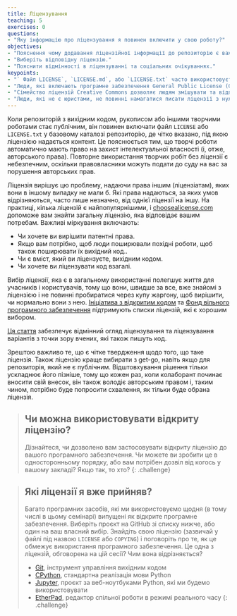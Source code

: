 ```yaml
---
title: Ліцензування
teaching: 5
exercises: 0
questions:
- "Яку інформацію про ліцензування я повинен включити у свою роботу?"
objectives:
- "Пояснення чому додавання ліцензійної інформації до репозиторію є важливим."
- "Виберіть відповідну ліцензію."
- "Пояснити відмінності в ліцензуванні та соціальних очікуваннях."
keypoints:
- "` Файл LICENSE`, `LICENSE.md`, або `LICENSE.txt` часто використовується в репозиторії, щоб вказати, як вміст репозиторію може використовуватися іншими."
- "Люди, які включають програмне забезпечення General Public License (GPL'd) у власне програмне забезпечення, повинні зробити своє програмне забезпечення також відкритим під ліцензією GPL; більшість інших відкритих ліцензій цього не вимагають."
- "Сімейство ліцензій Creative Commons дозволяє людям змішувати та відповідати вимогам та обмеженням щодо атрибуції, створення похідних творів, подальшого спільного використання та комерціалізації."
- "Люди, які не є юристами, не повинні намагатися писати ліцензії з нуля."
---
```


Коли репозиторій з вихідним кодом, рукописом або іншими творчими
роботами стає публічним, він повинен включати файл `LICENSE` або
`LICENSE.txt` у базовому каталозі репозиторію, де чітко
вказано, під якою ліцензією надається контент. Це
пояснюється тим, що творчі роботи автоматично мають право на захист інтелектуальної
власності (і, отже, авторського права). Повторне використання творчих робіт
без ліцензії є небезпечним, оскільки правовласники можуть
подати до суду на вас за порушення авторських прав.

Ліцензія вирішує цю проблему, надаючи права іншим (ліцензіатам), яких вони в іншому випадку не мали б. Які права надаються,
за яких умов відрізняються, часто лише незначно, від однієї
ліцензії на іншу. На практиці, кілька ліцензій є
найпопулярнішими, і [choosealicense.com](https://choosealicense.com/)
допоможе вам знайти загальну ліцензію, яка відповідає вашим потребам. Важливі міркування
включають:

* Чи хочете ви вирішити патентні права.
* Якщо вам потрібно, щоб люди поширювали похідні роботи, щоб 
  також поширювати їх вихідний код..
* Чи є вміст, який ви ліцензуєте, вихідним кодом.
* Чи хочете ви ліцензувати код взагалі.

Вибір ліцензії, яка є в загальному використанні полегшує життя для
учасників і користувачів, тому що вони, швидше за все, вже знайомі з
ліцензією і не повинні пробиратися через купу
жаргону, щоб вирішити, чи нормально вони з нею. [Ініціатива з відкритим
кодом](https://opensource.org/licenses) та [Фонд вільного програмного
забезпечення](https://www.gnu.org/licenses/license-list.html) підтримують
списки ліцензій, які є хорошим вибором.

[Ця стаття][software-licensing] забезпечує відмінний огляд
ліцензування та ліцензування варіантів з точки зору вчених,
які також пишуть код.

Зрештою важливо те, що є чітке твердження
щодо того, що таке ліцензія. Також ліцензію краще вибирати з
get-go, навіть якщо для репозиторія, який не є публічним. Відштовхування
рішення тільки ускладнює його пізніше, тому що кожен раз,
коли колаборант починає вносити свій внесок, він також володіє авторським правом і,
таким чином, потрібно буде попросити схвалення, як тільки буде обрана ліцензія.

> ## Чи можна використовувати відкриту ліцензію?
>
> Дізнайтеся, чи дозволено вам застосовувати відкриту ліцензію до вашого програмного забезпечення.
> Чи можете ви зробити це в односторонньому порядку,
> або вам потрібен дозвіл від когось у вашому закладі?
> Якщо так, то хто?
{: .challenge}

> ## Які ліцензії я вже прийняв?
>
> Багато програмних засобів, які ми використовуємо щодня (в тому числі в цьому семінарі)
> випущені як відкрите програмне забезпечення. Виберіть проєкт на GitHub зі списку нижче, або
> один на ваш власний вибір. Знайдіть свою ліцензію (зазвичай у файлі під назвою `LICENSE` або
> `COPYING`) і поговоріть про те, як це обмежує використання програмного забезпечення. Це одна з
> ліцензій, обговорена на цій сесії? Чим вона відрізняється?
> - [Git](https://github.com/git/git), інструмент управління вихідним кодом
> - [CPython](https://github.com/python/cpython), стандартна реалізація мови Python
> - [Jupyter](https://github.com/jupyter), проєкт за веб-ноутбуками Python, які ми будемо використовувати
> - [EtherPad](https://github.com/ether/etherpad-lite), редактор спільної роботи в режимі реального часу
{: .challenge}

[software-licensing]: https://doi.org/10.1371/journal.pcbi.1002598

